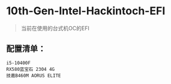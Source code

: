 # 10th-Gen-Intel-Hackintoch-EFI

> 当前在使用的台式机OC的EFI


## 配置清单：
    i5-10400F 
    RX580蓝宝石 2304 4G
    技嘉B460M AORUS ELITE

